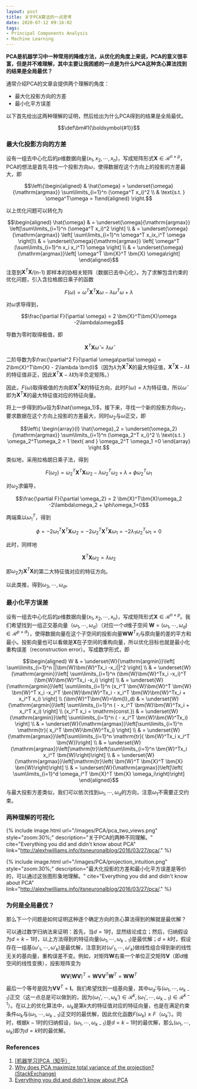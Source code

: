 ```yaml
---
layout: post
title: 关于PCA算法的一点思考
date: 2020-07-12 09:16:02
tags:
- Principal Components Analysis
- Machine Learning
---
```


**PCA是机器学习中一种常用的降维方法，从优化的角度上来说，PCA的意义很丰富，但是并不难理解，其中主要让我困惑的一点是为什么PCA这种贪心算法找到的结果是全局最优？**
<!-- more -->

通常介绍PCA的文章会提供两个理解的角度：
- 最大化投影方向的方差
- 最小化平方误差

以下首先给出这两种理解的证明，然后给出为什么PCA得到的结果是全局最优。

$$\def\bm#1{\boldsymbol{#1}}$$

### 最大化投影方向的方差

设有一组去中心化后的$p$维数据向量$(x_1, x_2, \cdots, x_n)$，写成矩阵形式$\bm{X} \in \mathcal{R}^{n\times p}$，PCA的想法是首先寻找一个投影方向$\omega$，使得数据在这个方向上的投影的方差最大，即

$$\left\{\begin{aligned} & \hat{\omega} = \underset{\omega}{\mathrm{argmax}} \sum\limits_{i=1}^n (\omega^T x_i)^2 \\ & \text{s.t.  } \omega^T\omega = 1\end{aligned} \right.$$

以上优化问题可以转化为

$$\begin{aligned} \hat{\omega} & = \underset{\omega}{\mathrm{argmax}} \left[\sum\limits_{i=1}^n (\omega^T x_i)^2 \right] \\ & = \underset{\omega}{\mathrm{argmax}} \left[ \sum\limits_{i=1}^n \omega^T x_ix_i^T \omega \right]\\ & = \underset{\omega}{\mathrm{argmax}} \left[ \omega^T (\sum\limits_{i=1}^n x_i x_i^T) \omega \right] \\ & = \underset{\omega}{\mathrm{argmax}}\left[ \omega^T \bm{X}^T \bm{X} \omega\right] \end{aligned}$$

注意到$\bm{X}^T\bm{X}$/(n-1) 即样本的协相关矩阵（数据已去中心化）。为了求解包含约束的优化问题，引入含拉格朗日乘子的函数

$$F(\omega) = \omega^T \bm{X}^T\bm{X}\omega - \lambda \omega^T \omega + \lambda$$

对$\omega$求导得到，

$$\frac{\partial F}{\partial \omega} = 2 \bm{X}^T\bm{X}\omega -2\lambda\omega$$

导数为零时取得极值，即

$$\bm{X}^T\bm{X} \hat{\omega} = \lambda\hat{\omega}$$

二阶导数为$\frac{\partial^2 F}{\partial \omega\partial \omega} = 2\bm{X}^T\bm{X} - 2\lambda \bm{I}$（因为$\lambda$为$\bm{X}^T\bm{X}$的最大特征值，$\bm{X}^T\bm{X}-\lambda\bm{I}$的特征值非正，因此$\bm{X}^T\bm{X}-\lambda\bm{I}$为半负定矩阵。）

因此，$F(\omega)$取得极值的方向即$\bm{X}^T\bm{X}$的特征方向，此时$F(\omega) = \lambda$为特征值，所以$\hat{\omega}$即为$\bm{X}^T\bm{X}$的最大特征值对应的特征向量。

将上一步得到的$\hat{\omega}$设为$\hat{\omega_1}$，接下来，寻找一个新的投影方向$\omega_2$，要求数据在这个方向上投影的方差最大，同时$\omega_2$与$\omega$正交，即

$$\left\{ \begin{array}{l} \hat{\omega}_2 = \underset{\omega_2}{\mathrm{argmax}} \sum\limits_{i=1}^n (\omega_2^T x_i)^2 \\ \text{s.t.  } \omega_2^T\omega_2 = 1 \text{ and } \omega_2^T \omega_1 =0 \end{array} \right.$$


类似地，采用拉格朗日乘子法，得到

$$F(\omega_2) = \omega_2^T \bm{X}^T\bm{X}\omega_2 - \lambda \omega_2^T \omega_2 + \lambda + \phi\omega_2^T \omega_1$$

对$\omega_2$求偏导，

$$\frac{\partial F}{\partial \omega_2} = 2 \bm{X}^T\bm{X}\omega_2 -2\lambda\omega_2 + \phi\omega_1=0$$

两端乘以$\omega_1^T$，得到

$$\phi = -2\omega_1^T\bm{X}^T\bm{X}\omega_2 = -2 \omega_2^T\bm{X}^T\bm{X}\omega_1=-2\lambda_1\omega_2^T\omega_1 = 0 $$

此时，同样地

$$\bm{X}^T\bm{X}\omega_2 = \lambda\omega_2$$

即$\omega_2$为$\bm{X}^T\bm{X}$的第二大特征值对应的特征方向。

以此类推，得到$\omega_3,\cdots, \omega_d$。


### 最小化平方误差

设有一组去中心化后的$p$维数据向量$(x_1, x_2, \cdots, x_n)$，写成矩阵形式$\bm{X} \in \mathcal{R}^{n\times p}$。我们希望找到一组正交基向量（$\omega_1, \cdots, \omega_d$）（对应一个$d$维子空间 $\bm{W} = (\omega_1, \cdots, \omega_d) \in \mathcal{R}^{p \times d}$），使得数据向量在这个子空间的投影向量$\bm{W}\bm{W}^Tx_i$与原向量的差的平方和最小。投影向量也可以看做是$\bm{X}$在子空间的重构向量，所以优化目标也就是最小化重构误差（reconstruction error）。写成数学形式，即

$$\begin{aligned} W & = \underset{W}{\mathrm{argmin}}\left[ \sum\limits_{i=1}^n ||\bm{W}\bm{W}^Tx_i -x_i||^2 \right] \\ & = \underset{W}{\mathrm{argmin}}\left[ \sum\limits_{i=1}^n (\bm{W}\bm{W}^Tx_i -x_i)^T (\bm{W}\bm{W}^Tx_i -x_i) \right] \\ & = \underset{W}{\mathrm{argmin}}\left[ \sum\limits_{i=1}^n (x_i^T \bm{W}\bm{W}^T \bm{W} \bm{W}^T x_i -x_i^T \bm{W}\bm{W}^Tx_i - x_i^T \bm{W}\bm{W}^Tx_i + x_i^T x_i) \right] \\ (\bm{W}^T\bm{W}=\bm{I}_d) & = \underset{W}{\mathrm{argmin}}\left[ \sum\limits_{i=1}^n ( - x_i^T \bm{W}\bm{W}^Tx_i + x_i^T x_i) \right] \\ (x_i^T x_i = \mathrm{const.}) & = \underset{W}{\mathrm{argmin}}\left[ \sum\limits_{i=1}^n ( - x_i^T \bm{W}\bm{W}^Tx_i) \right] \\ & = \underset{W}{\mathrm{argmax}}\left[\sum\limits_{i=1}^n \mathrm{tr}( x_i^T \bm{W}\bm{W}^Tx_i) \right] \\ & = \underset{W}{\mathrm{argmax}}\left[\sum\limits_{i=1}^n \mathrm{tr}( \bm{W}^Tx_i x_i^T \bm{W})\right] \\ & = \underset{W}{\mathrm{argmax}}\left[\mathrm{tr}\left(\sum\limits_{i=1}^n \bm{W}^Tx_i x_i^T \bm{W}\right)\right] \\ & = \underset{W}{\mathrm{argmax}}\left[\mathrm{tr}\left( \bm{W}^T \bm{X}^T \bm{X} \bm{W}\right)\right] \\ & = \underset{W}{\mathrm{argmax}}\left[\left( \sum\limits_{i=1}^d \omega_i^T \bm{X}^T \bm{X} \omega_i\right)\right] \end{aligned}$$

与最大投影方差类似，我们可以依次找到$\omega_1,\cdots,\omega_d$的方向，注意$\omega_1$不需要正交约束。

### 两种理解的可视化
<!-- 最大化投影的方差和最小化平方误差是等价的，可以通过这张图形象地理解。来自 [http://alexhwilliams.info/itsneuronalblog/2016/03/27/pca/.](http://alexhwilliams.info/itsneuronalblog/2016/03/27/pca/) -->

{% include image.html url="/images/PCA/pca_two_views.png" style="zoom:30%;" description="关于PCA的两种不同理解。" cite="Everything you did and didn't know about PCA" link="http://alexhwilliams.info/itsneuronalblog/2016/03/27/pca/." %}


{% include image.html url="/images/PCA/projection_intuition.png" style="zoom:30%;" description="最大化投影的方差和最小化平方误差是等价的，可以通过这张图形象地理解。" cite="Everything you did and didn't know about PCA" link="http://alexhwilliams.info/itsneuronalblog/2016/03/27/pca/." %}


### 为何是全局最优？
那么下一个问题是如何证明这种逐个确定方向的贪心算法得到的解就是最优解？


可以通过数学归纳法来证明：首先，当$d=1$时，显然结论成立；然后，归纳假设为$d=k-1$时，以上方法得到的特征向量$(\omega_1, \cdots, \omega_{k-1})$是最优解；$d=k$时，假设存在一组基$(\omega'_1, \cdots, \omega'_k)$是最优解，注意到对$(\omega'_1, \cdots,\omega'_k)$做线性组合得到新的线性无关的基向量，重构误差不变。例如，对矩阵$\bm{W}$右乘一个单位正交矩阵$\bm{V}$（即$d$维空间的线性变换），投影矩阵变为

$$\bm{W}\bm{V}(\bm{W} \bm{V})^T = \bm{W}\bm{V}\bm{V}^T\bm{W}^T = \bm{W}\bm{W}^T$$

最后一个等号是因为$\bm{V}\bm{V}^T = \bm{I}$。我们希望找到一组基向量，其中$\omega_d'$与$(\omega_1,\cdots,\omega_{k-1})$正交（这一点总是可以做到的，因为$(\omega_1', \cdots,\omega_k') \in \mathcal{R}^k, (\omega_1', \cdots,\omega_{k-1}) \in \mathcal{R}^{k-1}$）。在以上的优化算法中，$\omega_k$是第$k$大的特征值对应的特征向量，也是在满足约束条件$\omega_k$与$(\omega_1,\cdots,\omega_{k-1})$正交时的最优解，因此优化函数$F(\omega_k) \geq F（\omega_k'）$。同时，根据$k-1$时的归纳假设，$(\omega_1,\cdots,\omega_{k-1})$是$d=k-1$时的最优解，那么$(\omega_1,\cdots,\omega_k)$即为$d=k$时的最优解。



### References
1. [[机器学习]PCA（知乎）](https://zhuanlan.zhihu.com/p/59889028)
2. [Why does PCA maximize total variance of the projection?(StackExchange)](https://stats.stackexchange.com/questions/102658/why-does-pca-maximize-total-variance-of-the-projection)
3. [Everything you did and didn't know about PCA](http://alexhwilliams.info/itsneuronalblog/2016/03/27/pca/)